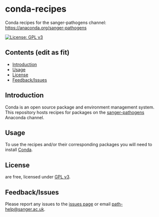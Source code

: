 # conda-recipes
Conda recipes for the sanger-pathogens channel: https://anaconda.org/sanger-pathogens

[![License: GPL v3](https://img.shields.io/badge/License-GPL%20v3-brightgreen.svg)](https://github.com/sanger-pathogens/conda-recipes/blob/master/LICENSE)   

## Contents (edit as fit)
  * [Introduction](#introduction)
  * [Usage](#usage)
  * [License](#license)
  * [Feedback/Issues](#feedbackissues)

## Introduction
Conda is an open source package and environment management system. This repository hosts recipes for packages on the [sanger-pathogens](https://anaconda.org/sanger-pathogens) Anaconda channel.

## Usage
To use the recipes and/or their corresponding packages you will need to install [Conda](https://conda.io).

## License
<conda recipes> are free, licensed under [GPL v3](https://github.com/sanger-pathogens/conda-recipes/blob/master/LICENSE).

## Feedback/Issues
Please report any issues to the [issues page](ttps://github.com/sanger-pathogens/conda-recipes/issues) or email path-help@sanger.ac.uk.